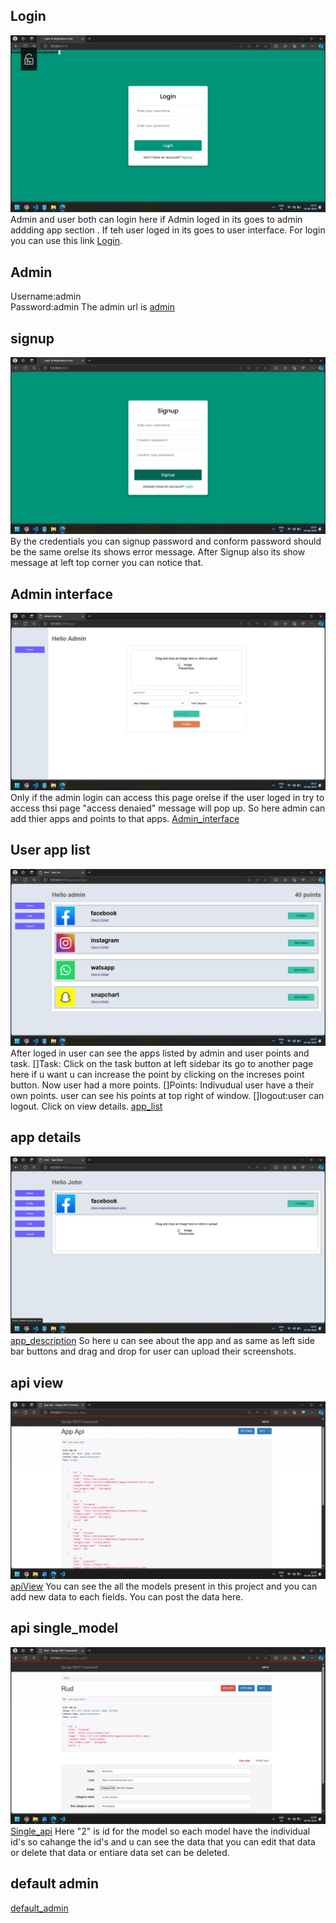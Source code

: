 ## Login
![login](login.png)
Admin and user both can login here if Admin loged in its goes to admin addding app section . If teh user loged in its goes to user interface. For login you can use this link [Login](https://shivunaanuu.pythonanywhere.com/).

## Admin
Username:admin  
Password:admin
The admin url is [admin](https://shivunaanuu.pythonanywhere.com/admin/)

## signup
![Signup](signup.png)
By the credentials you can signup password and conform password should be the same orelse its shows error message.
After Signup also its show message at left top corner you can notice that.

## Admin interface
![admin_interface](admin_UI.png)
Only if the admin login can access this page orelse if the user loged in try to access thsi page "access denaied" message will pop up. So here admin can add thier apps and points to that apps.
[Admin_interface](https://shivunaanuu.pythonanywhere.com/app/)

## User app list
![user_intarface](app_list.png)
After loged in user can see the apps listed by admin and user points and task.
[]Task: Click on the task button at left sidebar its go to another page here if u want u can increase the point by clicking on the increses point button. Now user had a more points.
[]Points: Indivudual user have a their own points. user can see his points at top right of window.
[]logout:user can logout.
Click on view details. [app_list](https://shivunaanuu.pythonanywhere.com/app/interface/)

## app details
![app_details](app_desc.png)
[app_description](https://shivunaanuu.pythonanywhere.com/app/details/2)
So here u can see about the app and as same as left side bar buttons and drag and drop for user can upload their screenshots.

## api view
![api_view](API_View.png)
[apiView](https://shivunaanuu.pythonanywhere.com/api/api_view/)
You can see the all the models present in this project and you can add new data to each fields. You can post the data here.

## api single_model
![singleAPI](Single%20model.png)
[Single_api](https://shivunaanuu.pythonanywhere.com/api/api_rud/2/) 
Here "2" is id for the model so each model have the individual id's so cahange the id's and u can see the data that you can edit that data or delete that data or entiare data set can be deleted.

## default admin
[default_admin](https://shivunaanuu.pythonanywhere.com/admin/)




